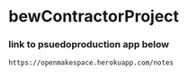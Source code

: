 # bewContractorProject

### link to psuedoproduction app below
	https://openmakespace.herokuapp.com/notes

